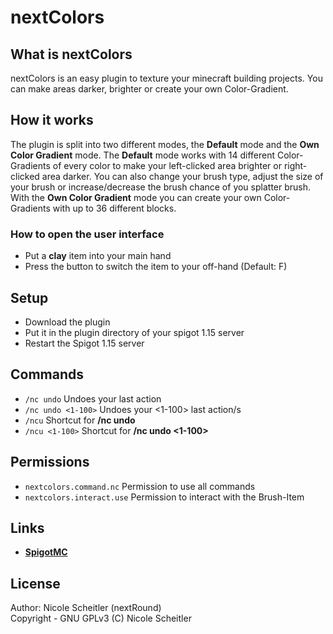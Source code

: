 # nextColors

## What is nextColors

nextColors is an easy plugin to texture your minecraft building projects. You can make areas darker, brighter or create 
your own Color-Gradient.

## How it works

The plugin is split into two different modes, the **Default** mode and the **Own Color Gradient** mode. The **Default** 
mode works with 14 different Color-Gradients of every color to make your left-clicked area brighter or right-clicked 
area darker. You can also change your brush type, adjust the size of your brush or increase/decrease the brush chance 
of you splatter brush. With the **Own Color Gradient** mode you can create your own Color-Gradients with up to 36 
different blocks.

### How to open the user interface

- Put a **clay** item into your main hand
- Press the button to switch the item to your off-hand (Default: F)

## Setup

- Download the plugin
- Put it in the plugin directory of your spigot 1.15 server
- Restart the Spigot 1.15 server

## Commands

- ```/nc undo``` Undoes your last action
- ```/nc undo <1-100>``` Undoes your <1-100> last action/s
- ```/ncu``` Shortcut for **/nc undo**
- ```/ncu <1-100>``` Shortcut for **/nc undo <1-100>**

## Permissions

- ```nextcolors.command.nc``` Permission to use all commands
- ```nextcolors.interact.use``` Permission to interact with the Brush-Item

## Links

- **[SpigotMC](https://www.spigotmc.org/resources/nextcolors.82825)**

## License

Author: Nicole Scheitler (nextRound) <br/>
Copyright - GNU GPLv3 (C) Nicole Scheitler
